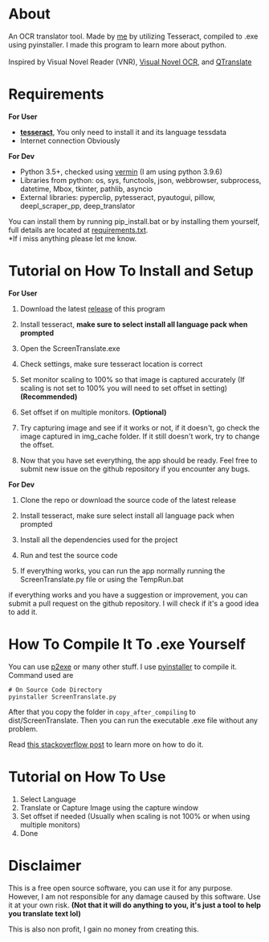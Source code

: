 # About
An OCR translator tool. Made by [me](https://github.com/Dadangdut33) by utilizing Tesseract, compiled to .exe using pyinstaller. I made this program to learn more about python.<br><br>
Inspired by Visual Novel Reader (VNR), [Visual Novel OCR](https://github.com/leminhyen2/Visual-Novel-OCR), and [QTranslate](https://quest-app.appspot.com/)

# Requirements
**For User**
- **[tesseract](https://github.com/UB-Mannheim/tesseract/wiki)**, You only need to install it and its language tessdata
- Internet connection Obviously

**For Dev**
- Python 3.5+, checked using [vermin](https://github.com/netromdk/vermin) (I am using python 3.9.6)
- Libraries from python: os, sys, functools, json, webbrowser, subprocess, datetime, Mbox, tkinter, pathlib, asyncio
- External libraries: pyperclip, pytesseract, pyautogui, pillow, deepl_scraper_pp, deep_translator

You can install them by running pip_install.bat or by installing them yourself, full details are located at [requirements.txt](https://github.com/Dadangdut33/Screen-Translate/blob/main/requirements.txt).<br>
*If i miss anything please let me know.

# Tutorial on How To Install and Setup
**For User**
1. Download the latest [release](https://github.com/Dadangdut33/Screen-Translate/releases/tag/release) of this program

2. Install tesseract, **make sure to select install all language pack when prompted**
3. Open the ScreenTranslate.exe
4. Check settings, make sure tesseract location is correct
5. Set monitor scaling to 100% so that image is captured accurately (If scaling is not set to 100% you will need to set offset in setting) **(Recommended)**
6. Set offset if on multiple monitors. **(Optional)** 
7. Try capturing image and see if it works or not, if it doesn't, go check the image captured in img_cache folder. If it still doesn't work, try to change the offset.
8. Now that you have set everything, the app should be ready. Feel free to submit new issue on the github repository if you encounter any bugs.

**For Dev**
1. Clone the repo or download the source code of the latest release

2. Install tesseract, make sure select install all language pack when prompted
3. Install all the dependencies used for the project
4. Run and test the source code
5. If everything works, you can run the app normally running the ScreenTranslate.py file or using the TempRun.bat

if everything works and you have a suggestion or improvement, you can submit a pull request on the github repository. I will check if it's a good idea to add it.

# How To Compile It To .exe Yourself
You can use [p2exe](https://www.py2exe.org/) or many other stuff. I use [pyinstaller](https://www.pyinstaller.org/) to compile it.<br>
Command used are
```
# On Source Code Directory
pyinstaller ScreenTranslate.py
```
After that you copy the folder in `copy_after_compiling` to dist/ScreenTranslate. Then you can run the executable .exe file without any problem.

Read [this stackoverflow post](https://stackoverflow.com/questions/5458048/how-can-i-make-a-python-script-standalone-executable-to-run-without-any-dependen) to learn more on how to do it.

# Tutorial on How To Use
1. Select Language
2. Translate or Capture Image using the capture window
3. Set offset if needed (Usually when scaling is not 100% or when using multiple monitors)
4. Done

# Disclaimer
This is a free open source software, you can use it for any purpose. However, I am not responsible for any damage caused by this software. Use it at your own risk. **(Not that it will do anything to you, it's just a tool to help you translate text lol)**

This is also non profit, I gain no money from creating this.